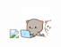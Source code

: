 ###

<p align="center"> 
   <img src="https://skillicons.dev/icons?i=go,docker,postgres,redis,kafka,nginx,ubuntu,bash,postman">
   <img height="55" width="55" src="https://github.com/chudik63/chudik63/blob/main/cats.gif">
</p>


###
